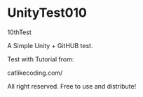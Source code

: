 UnityTest010
============

10thTest

A Simple Unity + GitHUB test.

Test with Tutorial from:

catlikecoding.com/

All right reserved. Free to use and distribute!
